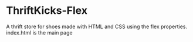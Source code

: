 # ThriftKicks-Flex
A thrift store for shoes made with HTML and CSS using the flex properties. index.html is the main page
